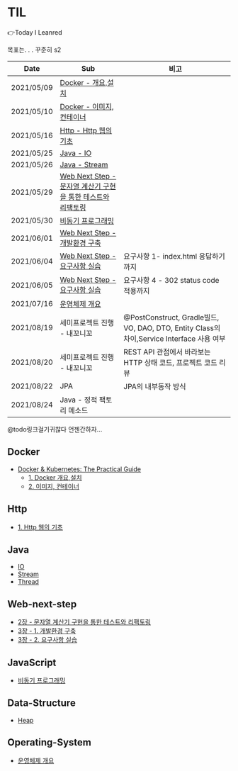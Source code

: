# TIL

👉Today I Leanred

목표는. . . 꾸준히 s2


| Date       | Sub                                                          | 비고                                 |
| ---------- | ------------------------------------------------------------ | ------------------------------------ |
| 2021/05/09 | [Docker - 개요,설치](https://github.com/soowampy/TIL/blob/main/docker/Docker%20%26%20Kubernetes:%20The%20Practical%20Guide/1.%20%EB%8F%84%EC%BB%A4%20%EA%B0%9C%EC%9A%94%2C%EC%84%A4%EC%B9%98.md) |                                      |
| 2021/05/10 | [Docker - 이미지, 컨테이너](https://github.com/soowampy/TIL/blob/main/docker/Docker%20%26%20Kubernetes:%20The%20Practical%20Guide/2.%20%EC%9D%B4%EB%AF%B8%EC%A7%80%2C%EC%BB%A8%ED%85%8C%EC%9D%B4%EB%84%88.md) |                                      |
| 2021/05/16 | [Http - Http 웹의 기초](https://github.com/soowampy/TIL/blob/main/http/1.%20HTTP%20%EC%9B%B9%EC%9D%98%20%EA%B8%B0%EC%B4%88.md) |                                      |
| 2021/05/25 | [Java - IO](https://github.com/soowampy/TIL/blob/main/java/IO.md) |                                      |
| 2021/05/26 | [Java - Stream](https://github.com/soowampy/TIL/blob/main/java/Stream.md) |                                      |
| 2021/05/29 | [Web Next Step - 문자열 계산기 구현을 통한 테스트와 리팩토링](https://github.com/suwampy/TIL/blob/main/web-next-step/2.%20%EB%AC%B8%EC%9E%90%EC%97%B4%20%EA%B3%84%EC%82%B0%EA%B8%B0%20%EA%B5%AC%ED%98%84%EC%9D%84%20%ED%86%B5%ED%95%9C%20%ED%85%8C%EC%8A%A4%ED%8A%B8%EC%99%80%20%EB%A6%AC%ED%8C%A9%ED%86%A0%EB%A7%81.md) |                                      |
| 2021/05/30 | [비동기 프로그래밍](https://github.com/suwampy/TIL/blob/main/javascript/%EB%B9%84%EB%8F%99%EA%B8%B0%20%ED%94%84%EB%A1%9C%EA%B7%B8%EB%9E%98%EB%B0%8D.md) |                                      |
| 2021/06/01 | [Web Next Step - 개발환경 구축](https://github.com/suwampy/TIL/blob/main/web-next-step/3-1.%20%EA%B0%9C%EB%B0%9C%20%ED%99%98%EA%B2%BD%20%EA%B5%AC%EC%B6%95.md) |                                      |
| 2021/06/04 | [Web Next Step - 요구사항 실습](https://github.com/suwampy/TIL/blob/main/web-next-step/3-2%20.%20%EC%9A%94%EA%B5%AC%EC%82%AC%ED%95%AD%20%EC%8B%A4%EC%8A%B5.md) | 요구사항 1- index.html 응답하기 까지 |
| 2021/06/05 | [Web Next Step - 요구사항 실습](https://github.com/suwampy/TIL/blob/main/web-next-step/3-2%20.%20%EC%9A%94%EA%B5%AC%EC%82%AC%ED%95%AD%20%EC%8B%A4%EC%8A%B5.md) |요구사항 4 - 302 status code 적용까지  |
| 2021/07/16 | [운영체제 개요](https://github.com/suwampy/TIL/blob/main/os/1.%20%EC%9A%B4%EC%98%81%EC%B2%B4%EC%A0%9C%20%EA%B0%9C%EC%9A%94.md) ||
| 2021/08/19 | 세미프로젝트 진행 - 내꼬니꼬|@PostConstruct, Gradle빌드, VO, DAO, DTO, Entity Class의 차이,Service Interface 사용 여부|
| 2021/08/20 | 세미프로젝트 진행 - 내꼬니꼬|REST API 관점에서 바라보는 HTTP 상태 코드, 프로젝트 코드 리뷰|
| 2021/08/22 | JPA|JPA의 내부동작 방식|
| 2021/08/24 | Java - 정적 팩토리 메소드||


@todo링크걸기귀찮다 언젠간하자...

## Docker

   - [Docker & Kubernetes: The Practical Guide](https://github.com/soowampy/TIL/tree/main/docker/Docker%20&%20Kubernetes:%20The%20Practical%20Guide)
     - [1. Docker 개요,설치](https://github.com/soowampy/TIL/blob/main/docker/Docker%20%26%20Kubernetes:%20The%20Practical%20Guide/1.%20%EB%8F%84%EC%BB%A4%20%EA%B0%9C%EC%9A%94%2C%EC%84%A4%EC%B9%98.md)
     - [2. 이미지, 컨테이너](https://github.com/soowampy/TIL/blob/main/docker/Docker%20%26%20Kubernetes:%20The%20Practical%20Guide/2.%20%EC%9D%B4%EB%AF%B8%EC%A7%80%2C%EC%BB%A8%ED%85%8C%EC%9D%B4%EB%84%88.md)

## Http

   - [1. Http 웹의 기초](https://github.com/soowampy/TIL/blob/main/http/1.%20HTTP%20%EC%9B%B9%EC%9D%98%20%EA%B8%B0%EC%B4%88.md)

## Java

   - [IO](https://github.com/soowampy/TIL/blob/main/java/IO.md)
   - [Stream](https://github.com/soowampy/TIL/blob/main/java/Stream.md)
   - [Thread](https://github.com/suwampy/TIL/blob/main/java/Thread.md)

## Web-next-step

   - [2장 - 문자열 계산기 구현을 통한 테스트와 리팩토링](https://github.com/suwampy/TIL/blob/main/web-next-step/2.%20%EB%AC%B8%EC%9E%90%EC%97%B4%20%EA%B3%84%EC%82%B0%EA%B8%B0%20%EA%B5%AC%ED%98%84%EC%9D%84%20%ED%86%B5%ED%95%9C%20%ED%85%8C%EC%8A%A4%ED%8A%B8%EC%99%80%20%EB%A6%AC%ED%8C%A9%ED%86%A0%EB%A7%81.md)
   - [3장 - 1. 개발환경 구축](https://github.com/suwampy/TIL/blob/main/web-next-step/3-1.%20%EA%B0%9C%EB%B0%9C%20%ED%99%98%EA%B2%BD%20%EA%B5%AC%EC%B6%95.md)
   - [3장 - 2. 요구사항 실습](https://github.com/suwampy/TIL/blob/main/web-next-step/3-2%20.%20%EC%9A%94%EA%B5%AC%EC%82%AC%ED%95%AD%20%EC%8B%A4%EC%8A%B5.md)

## JavaScript

   - [비동기 프로그래밍](https://github.com/suwampy/TIL/blob/main/javascript/%EB%B9%84%EB%8F%99%EA%B8%B0%20%ED%94%84%EB%A1%9C%EA%B7%B8%EB%9E%98%EB%B0%8D.md)

## Data-Structure
   - [Heap](https://github.com/suwampy/TIL/blob/main/data-structure/Heap.md)

## Operating-System
   - [운영체제 개요](https://github.com/suwampy/TIL/blob/main/os/1.%20%EC%9A%B4%EC%98%81%EC%B2%B4%EC%A0%9C%20%EA%B0%9C%EC%9A%94.md)

